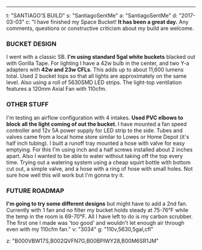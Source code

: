 ---
t: "SANTIAGO'S BUILD"
s: "SantiagoSentMe"
a: "SantiagoSentMe"
d: "2017-03-03"
c: "I have finished my Space Bucket! <strong>It has been a great day.</strong> Any comments, questions or constructive criticism about my build are welcome.<h3>BUCKET DESIGN</h3>I went with a classic SB. <strong>I'm using standard 5gal white buckets</strong> blacked out with Gorilla Tape. For lighting I have a 42w bulb in the center, and two Y-a adapters with<strong> 42w and 23w CFLs</strong>. This adds up to about 11,600 lumens total. Used 2 bucket tops so that all lights are approximately on the same level. Also using a roll of 5630SMD LED strips. The light-top ventilation features a 120mm Axial Fan with 110cfm.<h3>OTHER STUFF</h3>I'm testing an airflow configuration with 4 intakes. <strong>Used PVC elbows to block all the light coming of out the bucket. </strong>I have mounted a fan speed controller and 12v 5A power supply for LED strip to the side. Tubes and valves came from a local home store similar to Lowes or Home Depot (it's half inch tubing). I built a runoff tray mounted a hose with valve for easy emptying. For this I'm using inch and a half screws installed about 2 inches apart. Also I wanted to be able to water without taking off the top every time. Trying out a watering system using a cheap squirt bottle with bottom cut out, a simple valve, and a hose with a ring of hose with small holes. Not sure how well this will work but I'm gonna try it.<h3>FUTURE ROADMAP</h3><strong>I'm going to try some different designs</strong> but might have to add a 2nd fan. Currently with 1 fan and no filter my bucket holds steady at 75-76°F while the temp in the room is 69-70°F. All I have left to do is my carbon scrubber. The first one I made was 'too good' and wouldn't let enough air through even with my 110cfm fan."
v: "3034"
g: "110v,5630,5gal,cfl"

z: "B000VBW17S,B002QVFN7G,B00BPIWY28,B00M6SR1JM"
